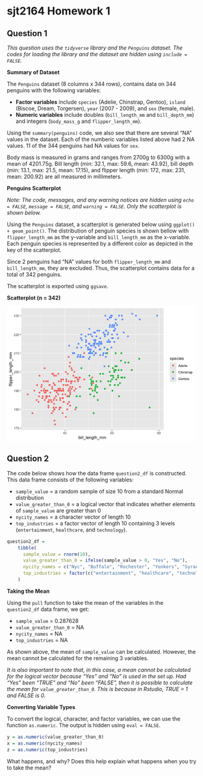 sjt2164 Homework 1
================

## Question 1

*This question uses the `tidyverse` library and the `Penguins` dataset.
The codes for loading the library and the dataset are hidden using
`include = FALSE`.*

**Summary of Dataset**

The `Penguins` dataset (8 columns x 344 rows), contains data on 344
penguins with the following variables:

- **Factor variables** include `species` (Adelie, Chinstrap, Gentoo),
  `island` (Biscoe, Dream, Torgersen), `year` (2007 - 2009), and `sex`
  (female, male).
- **Numeric variables** include doubles (`bill_length_mm` and
  `bill_depth_mm`) and integers (`body_mass_g` and `flipper_length_mm`).

Using the `summary(penguins)` code, we also see that there are several
“NA” values in the dataset. Each of the numberic variables listed above
had 2 NA values. 11 of the 344 penguins had NA values for `sex`.

Body mass is measured in grams and ranges from 2700g to 6300g with a
mean of 4201.75g. Bill length (min: 32.1, max: 59.6, mean: 43.92), bill
depth (min: 13.1, max: 21.5, mean: 17.15), and flipper length (min: 172,
max: 231, mean: 200.92) are all measured in millimeters.

**Penguins Scatterplot**

*Note: The code, messages, and any warning notices are hidden using
`echo = FALSE`, `message = FALSE`, and `warning = FALSE`. Only the
scatterplot is shown below.*

Using the `Penguins` dataset, a scatterplot is generated below using
`ggplot() + geom_point()`. The distribution of penguin species is shown
bellow with `flipper_length_mm` as the y-variable and `bill_length_mm`
as the x-variable. Each penguin species is represented by a different
color as depicted in the key of the scatterplot.

Since 2 penguins had “NA” values for both `flipper_length_mm` and
`bill_length_mm`, they are excluded. Thus, the scatterplot contains data
for a total of 342 penguins.

The scatterplot is exported using `ggsave`.

**Scatterplot (n = 342)**

![](p8105_hw1_sjt2164_files/figure-gfm/scatterplot-1.png)<!-- -->

## Question 2

The code below shows how the data frame `question2_df` is constructed.
This data frame consists of the following variables:

- `sample_value` = a random sample of size 10 from a standard Normal
  distribution
- `value_greater_than_0` = a logical vector that indicates whether
  elements of `sample_value` are greater than 0
- `nycity_names` = a character vector of length 10
- `top_industries` = a factor vector of length 10 containing 3 levels
  (`entertainment`, `healthcare`, and `technology`).

``` r
question2_df = 
    tibble(
      sample_value = rnorm(10),
      value_greater_than_0 = ifelse(sample_value > 0, "Yes", "No"),
      nycity_names = c("Nyc", "Buffalo", "Rochester", "Yonkers", "Syracuse", "Albany", "New Rochelle", "Schenectady", "Utica", "Mount_Vernon"),
      top_industries = factor(c("entertainment", "healthcare", "technology", "healthcare", "healthcare", "healthcare", "technology", "technology", "technology", "healthcare"))
    )
```

**Taking the Mean**

Using the `pull` function to take the mean of the variables in the
`question2_df` data frame, we get:

- `sample_value` = 0.287628
- `value_greater_than_0` = NA
- `nycity_names` = NA
- `top_industries` = NA

As shown above, the mean of `sample_value` can be calculated. However,
the mean cannot be calculated for the remaining 3 variables.

*It is also important to note that, in this case, a mean cannot be
calculated for the logical vector because “Yes” and “No” is used in the
set up. Had “Yes” been “TRUE” and “No” been “FALSE”, then it is possible
to calculate the mean for `value_greater_than_0`. This is because in
Rstudio, TRUE = 1 and FALSE is 0.*

**Converting Variable Types**

To convert the logical, character, and factor variables, we can use the
function `as.numeric`. The output is hidden using `eval = FALSE`.

``` r
y = as.numeric(value_greater_than_0)
x = as.numeric(nycity_names)
z = as.numeric(top_industries)
```

What happens, and why? Does this help explain what happens when you try
to take the mean?

